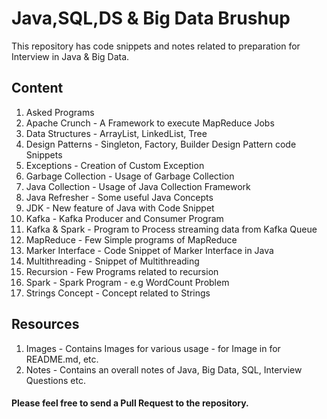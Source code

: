# Java,SQL,DS & Big Data Brushup
This repository has code snippets and notes related to preparation for Interview in Java & Big Data.

## Content

1. Asked Programs
2. Apache Crunch - A Framework to execute MapReduce Jobs
3. Data Structures - ArrayList, LinkedList, Tree 	
4. Design Patterns - Singleton, Factory, Builder Design Pattern code Snippets
5. Exceptions	- Creation of Custom Exception
6. Garbage Collection - Usage of Garbage Collection
7. Java Collection - Usage of Java Collection Framework	
8. Java Refresher - Some useful Java Concepts	
9. JDK - New feature of Java with Code Snippet	
10. Kafka	- Kafka Producer and Consumer Program
11. Kafka & Spark - Program to Process streaming data from Kafka Queue
12. MapReduce	 - Few Simple programs of MapReduce
13. Marker Interface - Code Snippet of Marker Interface in Java 
14. Multithreading - Snippet of Multithreading
15. Recursion - Few Programs related to recursion
16. Spark - Spark Program - e.g WordCount Problem
17. Strings Concept - Concept related to Strings

## Resources
1. Images - Contains Images for various usage - for Image in for README.md, etc. 
2. Notes - Contains an overall notes of Java, Big Data, SQL, Interview Questions etc.	

#### Please feel free to send a Pull Request to the repository.
